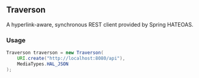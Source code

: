 ## Traverson

A hyperlink-aware, synchronous REST client provided by Spring HATEOAS.

### Usage

```java
Traverson traverson = new Traverson(
    URI.create("http://localhost:8080/api"),
    MediaTypes.HAL_JSON
);
```
